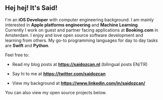## Hej hej! It's Said!

I'm an **iOS Developer** with computer engineering background. I am mainly interested in **Apple platforms engineering** and **Machine Learning**. Currently I work on guest and partner facing applications at **Booking.com** in Amsterdam. I enjoy and love open source software development and learning from others. My go-to programming languages for day to day tasks are **Swift** and **Python**.



Feel free to:

- Read my blog posts at **https://saidozcan.nl** (bilingual posts EN/TR)

- Say hi to me at **https://twitter.com/saidozcan**

- View my background at **https://www.linkedin.com/in/saidozcan/**

You can also view my open source projects below.


